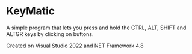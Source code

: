 # KeyMatic
A simple program that lets you press and hold the CTRL, ALT, SHIFT and ALTGR keys by clicking on buttons.

Created on Visual Studio 2022 and NET Framework 4.8

